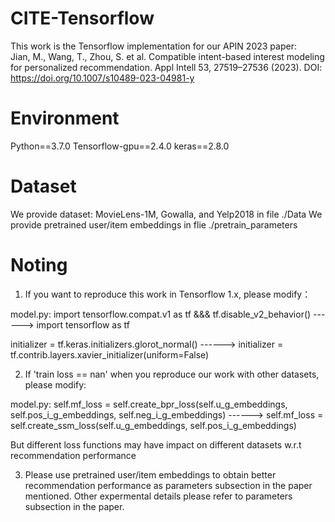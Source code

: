 # CITE-Tensorflow
This work is the Tensorflow implementation for our APIN 2023 paper:      
Jian, M., Wang, T., Zhou, S. et al. Compatible intent-based interest modeling for personalized recommendation. Appl Intell 53, 27519–27536 (2023).
DOI: https://doi.org/10.1007/s10489-023-04981-y

# Environment
Python==3.7.0
Tensorflow-gpu==2.4.0
keras==2.8.0

 # Dataset 
 We provide dataset: MovieLens-1M, Gowalla, and Yelp2018 in file ./Data 
 We provide pretrained user/item embeddings in flie ./pretrain_parameters
 

# Noting
1) If you want to reproduce this work in Tensorflow 1.x, please modify：

model.py:
import tensorflow.compat.v1 as tf &&& tf.disable_v2_behavior() ------> import tensorflow as tf 

initializer = tf.keras.initializers.glorot_normal() ------> initializer = tf.contrib.layers.xavier_initializer(uniform=False)

2) If 'train loss == nan' when you reproduce our work with other datasets,  please modify:

model.py:
self.mf_loss = self.create_bpr_loss(self.u_g_embeddings, self.pos_i_g_embeddings, self.neg_i_g_embeddings) ------> self.mf_loss = self.create_ssm_loss(self.u_g_embeddings, self.pos_i_g_embeddings)

But different loss functions may have impact on different datasets w.r.t recommendation performance

3) Please use pretrained user/item embeddings to obtain better recommendation performance as parameters subsection in the paper mentioned.
   Other expermental details please refer to parameters subsection in the paper.
  
